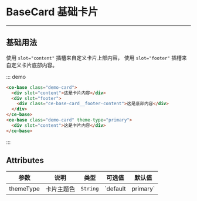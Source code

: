 # BaseCard 基础卡片

<!-- {.md} -->

---

<!-- {.md} -->

## 基础用法

<!-- {.md} -->

使用<!-- {.md} --> `slot="content"` 插槽来自定义卡片上部内容<!-- {.md} -->，
使用<!-- {.md} --> `slot="footer"` 插槽来自定义卡片底部内容<!-- {.md} -->。

<ce-base-demo-zh></ce-base-demo-zh>

::: demo

```html
<ce-base class="demo-card">
  <div slot="content">这是卡片内容</div>
  <div slot="footer">
    <div class="ce-base-card__footer-content">这是底部内容</div>
  </div>
</ce-base>
<ce-base class="demo-card" theme-type="primary">
  <div slot="content">这是卡片内容</div>
</ce-base>
```

:::

## Attributes

<!-- {.md} -->

| 参数      | 说明       | 类型     | 可选值              | 默认值    |
| --------- | ---------- | -------- | ------------------- | --------- |
| themeType | 卡片主题色 | `String` | `default | primary` | `default` |
